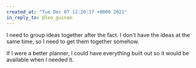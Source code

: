 ```yaml
---
created_at: "Tue Dec 07 12:20:17 +0000 2021"
in_reply_to: @leo_guinan
---
```


I need to group ideas together after the fact. I don't have the ideas at the same time, so I need to get them together somehow.

If I were a better planner, I could have everything built out so it would be available when I needed it.